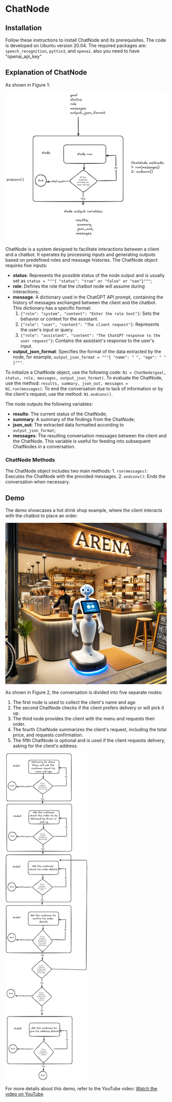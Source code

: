 # ChatNode

## Installation

Follow these instructions to install ChatNode and its prerequisites. The code is developed on Ubuntu version 20.04. The required packages are: `speech_recognition`, `pyttsx3`, and `openai`.
 also you need to have "openai_api_key"
## Explanation of ChatNode

As shown in Figure 1:

![figure1 image](image1.png)

ChatNode is a system designed to facilitate interactions between a client and a chatbot. It operates by processing inputs and generating outputs based on predefined roles and message histories. The ChatNode object requires five inputs: 
- **status**: Represents the possible status of the node output and is usually set as `status = """{ "status": "true" or "false" or "nan"}"""`; 
- **role**: Defines the role that the chatbot node will assume during interactions; 
- **message**: A dictionary used in the ChatGPT API prompt, containing the history of messages exchanged between the client and the chatbot. This dictionary has a specific format: 
    1. `{"role": "system", "content": "Enter the role text"}`: Sets the behavior or context for the assistant. 
    2. `{"role": "user", "content": "The client request"}`: Represents the user's input or query. 
    3. `{"role": "assistant", "content": "The ChatGPT response to the user request"}`: Contains the assistant's response to the user's input. 
- **output_json_format**: Specifies the format of the data extracted by the node, for example, `output_json_format = """{ "name": " ", "age": " " }"""`.

To initialize a ChatNode object, use the following code: `N1 = ChatNode(goal, status, role, messages, output_json_format)`. To evaluate the ChatNode, use the method: `results, summary, json_out, messages = N1.run(messages)`. To end the conversation due to lack of information or by the client's request, use the method: `N1.endconv()`.

The node outputs the following variables: 
- **results**: The current status of the ChatNode; 
- **summary**: A summary of the findings from the ChatNode; 
- **json_out**: The extracted data formatted according to `output_json_format`; 
- **messages**: The resulting conversation messages between the client and the ChatNode. This variable is useful for feeding into subsequent ChatNodes in a conversation.

### ChatNode Methods

The ChatNode object includes two main methods: 1. `run(messages)`: Executes the ChatNode with the provided messages. 2. `endconv()`: Ends the conversation when necessary.

## Demo

The demo showcases a hot drink shop example, where the client interacts with the chatbot to place an order.

![First image](photo1.webp)

As shown in Figure 2, the conversation is divided into five separate nodes: 
1. The first node is used to collect the client's name and age. 
2. The second ChatNode checks if the client prefers delivery or will pick it up. 
3. The third node provides the client with the menu and requests their order.
4. The fourth ChatNode summarizes the client's request, including the total price, and requests confirmation. 
5. The fifth ChatNode is optional and is used if the client requests delivery, asking for the client's address.

![figure2 image](image17.png)

For more details about this demo, refer to the YouTube video:
[Watch the video on YouTube](https://www.youtube.com/embed/0G2VooQyiIY?si=R4GqaMvCe9cq3xEb)

